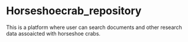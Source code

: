 # Horseshoecrab_repository
This is a platform where user can search documents and other research data assoaicted with horseshoe crabs.
